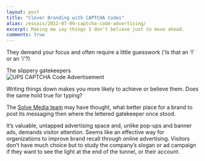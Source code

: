 ```yaml
---
layout: post
title: "Clever Branding with CAPTCHA Codes"
alias: /essais/2012-07-09-captcha-code-advertising/
excerpt: Making me say things I don't believe just to move ahead.
comments: true
---
```


They demand your focus and often require a little guesswork ('Is that an 'l' or an 'i'?)

The slippery gatekeepers  
![UPS CAPTCHA Code Advertisement](http://www.vincentbarr.com/assets/images/ups-captcha-code-ad.jpeg)

Writing things down makes you more likely to achieve or believe them. Does the same hold true for typing?  

The [Solve Media team](http://www.solvemedia.com) may have thought, what better place for a brand to post its messaging then where the lettered gatekeeper once stood.  

It’s valuable, untapped advertising space and, unlike pop-ups and banner ads, demands visitor attention. Seems like an effective way for organizations to improve brand recall through online advertising. Visitors don’t have much choice but to study the company’s slogan or ad campaign if they want to see the light at the end of the tunnel, or their account.  

<a href="https://plus.google.com/+VincentBarr0?rel=author"></a>